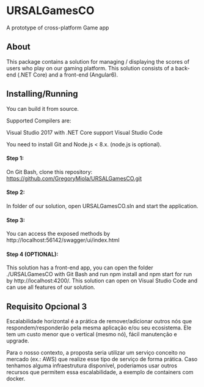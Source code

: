 # URSALGamesCO
A prototype of cross-platform Game app

## About

This package contains a solution for managing / displaying the scores of users who play on our gaming platform. This solution consists of a back-end (.NET Core) and a front-end (Angular6).

## Installing/Running

You can build it from source.

Supported Compilers are:

Visual Studio 2017 with .NET Core support
Visual Studio Code

You need to install Git and Node.js < 8.x. (node.js is optional).

#### Step 1:

On Git Bash, clone this repository:
https://github.com/GregoryMiola/URSALGamesCO.git

#### Step 2:

In folder of our solution, open URSALGamesCO.sln and start the application.

#### Step 3:

You can access the exposed methods by http://localhost:56142/swagger/ui/index.html

#### Step 4 (OPTIONAL):

This solution has a front-end app, you can open the folder ./URSALGamesCO with Git Bash and run npm install and npm start for run by http://localhost:4200/. This solution can open on Visual Studio Code and can use all features of our solution.


## Requisito Opcional 3

Escalabilidade horizontal é a prática de remover/adicionar outros nós que respondem/responderão pela mesma aplicação e/ou seu ecosistema. Ele tem um custo menor que o vertical (mesmo nó), fácil manutenção e upgrade.

Para o nosso contexto, a proposta seria utilizar um serviço conceito no mercado (ex.: AWS) que realize esse tipo de serviço de forma prática. Caso tenhamos alguma infraestrutura disponível, poderiamos usar outros recursos que permitem essa escalabilidade, a exemplo de containers com docker. 
